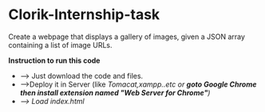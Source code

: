 # Clorik-Internship-task
Create a webpage that displays a gallery of images, given a JSON array containing a list of image URLs.

<b>Instruction to run this code</b>
 <ul>
 <li>--> Just download the code and files.</li>
  <li>-->Deploy it in Server (like <em>Tomacat,xampp..etc <em> or <strong> goto Google Chrome then install extension named <em>"Web Server for Chrome"<em></strong>)</li>
  <li>--> Load index.html</li>

